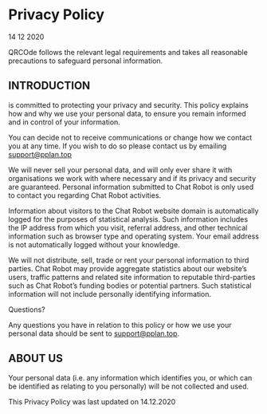 # Privacy Policy
14 12 2020

QRCOde follows the relevant legal requirements and takes all reasonable precautions to safeguard personal information.

## INTRODUCTION

is committed to protecting your privacy and security. This policy explains how and why we use your personal data, to ensure you remain informed and in control of your information.

You can decide not to receive communications or change how we contact you at any time. If you wish to do so please contact us by emailing support@pplan.top

We will never sell your personal data, and will only ever share it with organisations we work with where necessary and if its privacy and security are guaranteed. Personal information submitted to Chat Robot is only used to contact you regarding Chat Robot activities. 

Information about visitors to the Chat Robot website domain is automatically logged for the purposes of statistical analysis. Such information includes the IP address from which you visit, referral address, and other technical information such as browser type and operating system. Your email address is not automatically logged without your knowledge.

We will not distribute, sell, trade or rent your personal information to third parties. Chat Robot may provide aggregate statistics about our website’s users, traffic patterns and related site information to reputable third-parties such as Chat Robot’s funding bodies or potential partners. Such statistical information will not include personally identifying information.

Questions?

Any questions you have in relation to this policy or how we use your personal data should be sent to support@pplan.top.

## ABOUT US
Your personal data (i.e. any information which identifies you, or which can be identified as relating to you personally) will be not collected and used.

This Privacy Policy was last updated on 14.12.2020
